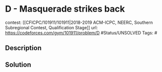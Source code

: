 # D - Masquerade strikes back

contest: [[CFICPC/101911/101911|2018-2019 ACM-ICPC, NEERC, Southern Subregional Contest, Qualification Stage]]
url: https://codeforces.com/gym/101911/problem/D
#Status/UNSOLVED
Tags: #

## Description

## Solution

